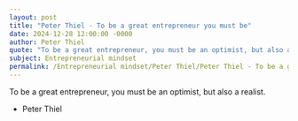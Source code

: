 ```yaml
---
layout: post
title: "Peter Thiel - To be a great entrepreneur you must be"
date: 2024-12-28 12:00:00 -0000
author: Peter Thiel
quote: "To be a great entrepreneur, you must be an optimist, but also a realist."
subject: Entrepreneurial mindset
permalink: /Entrepreneurial mindset/Peter Thiel/Peter Thiel - To be a great entrepreneur you must be
---
```


To be a great entrepreneur, you must be an optimist, but also a realist.

- Peter Thiel
